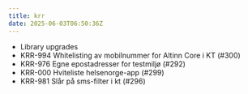 ```yaml
---
title: krr
date: 2025-06-03T06:50:36Z
---
```

- Library upgrades
- KRR-994 Whitelisting av mobilnummer for Altinn Core i KT (#300)
- KRR-976 Egne epostadresser for testmiljø (#292)
- KRR-000 Hviteliste helsenorge-app (#299)
- KRR-981 Slår på sms-filter i kt (#296)

